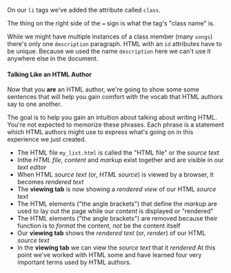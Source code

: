 On our `li`
tags we've added the attribute called `class`. 

The thing on the right side of
the `=` sign is what the tag's "class name" is. 

While we might have multiple instances of a class member (many `songs`) there's
only one `description` paragraph. HTML with an `id` attributes have to be
unique. Because we used the name `description` here we can't use it anywhere
else in the document.

#### Talking Like an HTML Author

Now that you **are** an HTML author, we're going to show some some sentences
that will help you gain comfort with the vocab that HTML authors say to one
another.

The goal is to help you gain an intuition about talking about writing HTML.
You're not expected to memorize these phrases. Each phrase is a statement which
HTML authors might use to express what's going on in this experience we just
created.

* The HTML file `my_list.html` is called the "HTML file" or the _source text_
* Inthe _HTML file_, _content_ and _markup_ exist together and are visible in
  our _text editor_
* When HTML _source text_ (or, _HTML source_) is viewed by a browser, it
  becomes _rendered text_
* The **viewing tab** is now showing a _rendered view_ of our HTML _source
  text_
* The HTML elements ("the angle brackets") that define the _markup_ are used to
  lay out the page while our _content_ is displayed or "rendered"
* The HTML elements ("the angle brackets") are removed because their function
  is to _format_ the content, _not_ be the content itself
* Our **viewing tab** shows the _rendered text_ (or, _render_) of our HTML
  _source text_
* In the **viewing tab** we can view the _source text_ that it _rendered_
At this point we've worked with HTML some and have learned four very important
terms used by HTML authors. 


